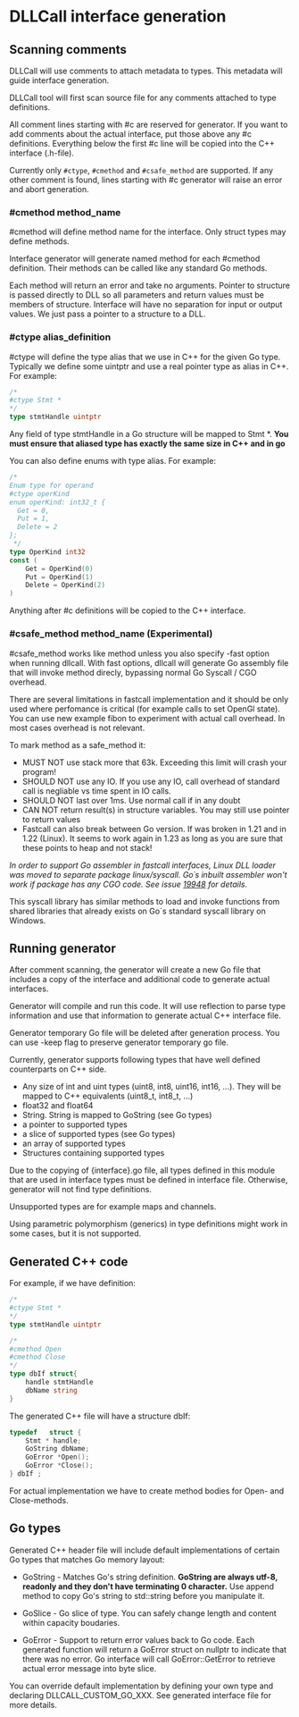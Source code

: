 # DLLCall interface generation

## Scanning comments

DLLCall will use comments to attach metadata to types. This metadata will guide interface generation.
 
DLLCall tool will first scan source file for any comments attached to type definitions.

All comment lines starting with #c are reserved for generator. If you want to add comments about the actual interface, put those above any #c definitions.
Everything below the first #c line will be copied into the C++ interface (.h-file).


Currently only `#ctype`, `#cmethod` and `#csafe_method` are supported. If any other comment is found, lines starting with #c generator will raise an error and abort generation.

### \#cmethod method_name
#cmethod will define method name for the interface. Only struct types may define methods.

Interface generator will generate named method for each \#cmethod definition. 
Their methods can be called like any standard Go methods.

Each method will return an error and take no arguments. 
Pointer to structure is passed directly to DLL so all parameters and return values must be members of structure. 
Interface will have no separation for input or output values. We just pass a pointer to a structure to a DLL.


### \#ctype alias_definition

#ctype will define the type alias that we use in C++ for the given Go type. Typically we define some uintptr 
and use a real pointer type as alias in C++. For example:

```go
/*
#ctype Stmt *
*/
type stmtHandle uintptr
```
Any field of type stmtHandle in a Go structure will be mapped to Stmt *.
**You must ensure that aliased type has exactly the same size in C++ and in go**

You can also define enums with type alias. For example:
```go
/*
Enum type for operand
#ctype operKind
enum operKind: int32_t {
  Get = 0,
  Put = 1,
  Delete = 2
};
 */
type OperKind int32
const (
	Get = OperKind(0)
	Put = OperKind(1)
	Delete = OperKind(2)
)
```

Anything after #c definitions will be copied to the C++ interface.

### \#csafe_method method_name (Experimental)

#csafe_method works like method unless you also specify -fast option when running dllcall.
With fast options, dllcall will generate Go assembly file that will invoke method direcly, bypassing 
normal Go Syscall / CGO overhead. 

There are several limitations in fastcall implementation and it should be only used where perfomance is 
critical (for example calls to set OpenGl state). You can use new example fibon to experiment with actual call overhead.
In most cases overhead is not relevant.

To mark method as a safe_method it:
- MUST NOT use stack more that 63k. Exceeding this limit will crash your program!
- SHOULD NOT use any IO. If you use any IO, call overhead of standard call is negliable vs time spent in IO calls.
- SHOULD NOT last over 1ms. Use normal call if in any doubt 
- CAN NOT return result(s) in structure variables. You may still use pointer to return values
- Fastcall can also break between Go version. If was broken in 1.21 and in 1.22 (Linux). It seems to work again in 1.23 
as long as you are sure that these points to heap and not stack!

*In order to support Go assembler in fastcall interfaces, Linux DLL loader was moved to separate package linux/syscall. 
Go´s inbuilt assembler won't work if package has any CGO code. See issue [19948](https://github.com/golang/go/issues/19448) for details.*
 
This syscall library has similar methods to load and invoke functions from shared libraries that
already exists on Go´s standard syscall library on Windows.  

## Running generator

After comment scanning, the generator will create a new Go file that includes a copy of the interface
and additional code to generate actual interfaces. 

Generator will compile and run this code. It will use reflection to parse type information and 
use that information to generate actual C++ interface file.

Generator temporary Go file will be deleted after generation process. You can use -keep flag to preserve generator temporary go file. 
 
Currently, generator supports following types that have well defined counterparts on C++ side.
- Any size of int and uint types (uint8, int8, uint16, int16, ...). 
They will be mapped to C++ equivalents (uint8_t, int8_t, ...)
- float32 and float64
- String. String is mapped to GoString (see Go types) 
- a pointer to supported types
- a slice of supported types (see Go types)
- an array of supported types
- Structures containing supported types

Due to the copying of {interface}.go file, all types defined in this module that are used in interface types
must be defined in interface file. Otherwise, generator will not find type definitions.
 
Unsupported types are for example maps and channels.

Using parametric polymorphism (generics) in type definitions might work in some cases, but it is not supported.


## Generated C++ code

For example, if we have definition:
```go
/*
#ctype Stmt *
*/
type stmtHandle uintptr

/*
#cmethod Open
#cmethod Close
*/
type dbIf struct{
	handle stmtHandle
	dbName string
}
``` 

The generated C++ file will have a structure dbIf:
```cpp
typedef   struct {
    Stmt * handle;
    GoString dbName;
    GoError *Open();
    GoError *Close();
} dbIf ;
```

For actual implementation we have to create method bodies for Open- and Close-methods.

 
## Go types

Generated C++ header file will include default implementations of certain Go types that
matches Go memory layout:
- GoString - Matches Go's string definition. **GoString are always utf-8, readonly and they don't have terminating 0 character.**
Use append method to copy Go's string to std::string before you manipulate it.

- GoSlice<T> - Go slice of type. You can safely change length and content within capacity boudaries.

- GoError - Support to return error values back to Go code. Each generated function
   will return a GoError struct on nullptr to indicate that there was no error. Go interface will call
   GoError::GetError to retrieve actual error message into byte slice.

You can override default implementation by defining your own type and declaring DLLCALL_CUSTOM_GO_XXX. 
See generated interface file for more details.
 